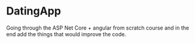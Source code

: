 # DatingApp
Going through the ASP Net Core + angular from scratch course and in the end add the things that would improve the code. 
